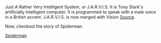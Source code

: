Just A Rather Very Intelligent System, or J.A.R.V.I.S. 
It is Tony Stark's artificially intelligent  computer. 
It is programmed to speak with a male voice in a British accent. 
J.A.R.V.I.S. is now merged with Vision [Source](http://marvel-movies.wikia.com/wiki/J.A.R.V.I.S.).

Now, checkout the story of Spiderman.

[Spiderman](Spiderman.md)
